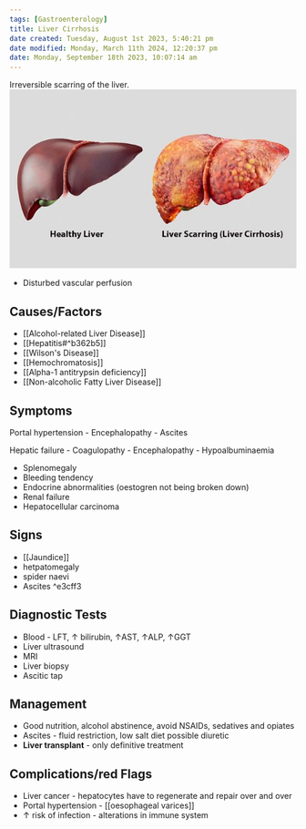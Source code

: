 ```yaml
---
tags: [Gastroenterology]
title: Liver Cirrhosis
date created: Tuesday, August 1st 2023, 5:40:21 pm
date modified: Monday, March 11th 2024, 12:20:37 pm
date: Monday, September 18th 2023, 10:07:14 am
---
```


Irreversible scarring of the liver.
![|400](z_attachments/400-3.png)

- Disturbed vascular perfusion

## Causes/Factors

- [[Alcohol-related Liver Disease]]
- [[Hepatitis#^b362b5]]
- [[Wilson's Disease]]
- [[Hemochromatosis]]
- [[Alpha-1 antitrypsin deficiency]]
- [[Non-alcoholic Fatty Liver Disease]]

## Symptoms

Portal hypertension - Encephalopathy - Ascites

Hepatic failure - Coagulopathy - Encephalopathy - Hypoalbuminaemia

- Splenomegaly
- Bleeding tendency
- Endocrine abnormalities (oestogren not being broken down)
- Renal failure
- Hepatocellular carcinoma

## Signs

- [[Jaundice]]
- hetpatomegaly
- spider naevi
- Ascites ^e3cff3

## Diagnostic Tests

- Blood - LFT, $\uparrow$ bilirubin, $\uparrow$AST, $\uparrow$ALP, $\uparrow$GGT
- Liver ultrasound
- MRI
- Liver biopsy
- Ascitic tap

## Management

- Good nutrition, alcohol abstinence, avoid NSAIDs, sedatives and opiates
- Ascites - fluid restriction, low salt diet possible diuretic
- **Liver transplant** - only definitive treatment

## Complications/red Flags

- Liver cancer - hepatocytes have to regenerate and repair over and over
- Portal hypertension - [[oesophageal varices]]
- $\uparrow$ risk of infection - alterations in immune system
